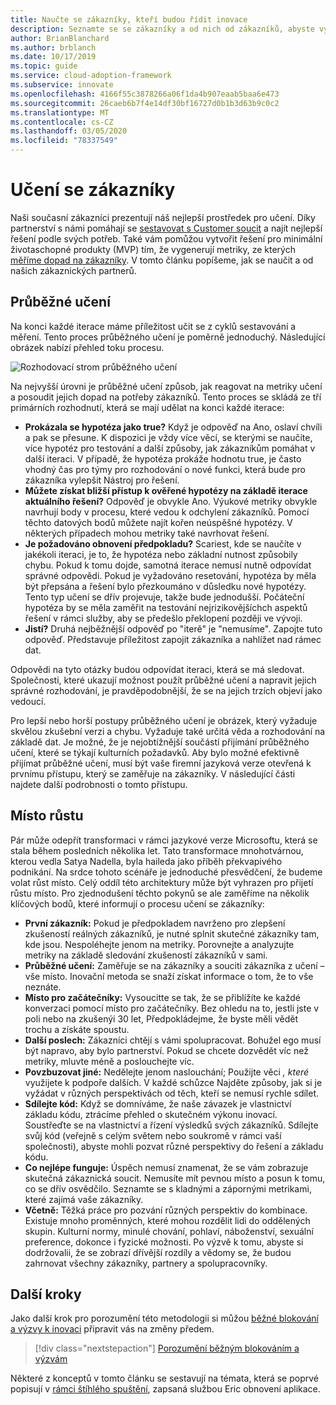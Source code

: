 ```yaml
---
title: Naučte se zákazníky, kteří budou řídit inovace
description: Seznamte se se zákazníky a od nich od zákazníků, abyste vytvořili řešení pro minimální životaschopné produkty (MVP) s soucit a generovali metriky dopadu zákazníků.
author: BrianBlanchard
ms.author: brblanch
ms.date: 10/17/2019
ms.topic: guide
ms.service: cloud-adoption-framework
ms.subservice: innovate
ms.openlocfilehash: 4166f55c3878266a06f1da4b907eaab5baa6e473
ms.sourcegitcommit: 26caeb6b7f4e14df30bf16727d0b1b3d63b9c0c2
ms.translationtype: MT
ms.contentlocale: cs-CZ
ms.lasthandoff: 03/05/2020
ms.locfileid: "78337549"
---
```

# <a name="learn-with-customers"></a>Učení se zákazníky

Naši současní zákazníci prezentují náš nejlepší prostředek pro učení. Díky partnerství s námi pomáhají se [sestavovat s Customer soucit](./build.md) a najít nejlepší řešení podle svých potřeb. Také vám pomůžou vytvořit řešení pro minimální životaschopné produkty (MVP) tím, že vygenerují metriky, ze kterých [měříme dopad na zákazníky](./measure.md). V tomto článku popíšeme, jak se naučit a od našich zákaznických partnerů.

## <a name="continuous-learning"></a>Průběžné učení

Na konci každé iterace máme příležitost učit se z cyklů sestavování a měření. Tento proces průběžného učení je poměrně jednoduchý. Následující obrázek nabízí přehled toku procesu.

![Rozhodovací strom průběžného učení](../../_images/innovate/continuous-learning.png)

Na nejvyšší úrovni je průběžné učení způsob, jak reagovat na metriky učení a posoudit jejich dopad na potřeby zákazníků. Tento proces se skládá ze tří primárních rozhodnutí, která se mají udělat na konci každé iterace:

- **Prokázala se hypotéza jako true?** Když je odpověď na Ano, oslaví chvíli a pak se přesune. K dispozici je vždy více věcí, se kterými se naučíte, více hypotéz pro testování a další způsoby, jak zákazníkům pomáhat v další iteraci. V případě, že hypotéza prokáže hodnotu true, je často vhodný čas pro týmy pro rozhodování o nové funkci, která bude pro zákazníka vylepšit Nástroj pro řešení.
- **Můžete získat bližší přístup k ověřené hypotézy na základě iterace aktuálního řešení?** Odpověď je obvykle Ano. Výukové metriky obvykle navrhují body v procesu, které vedou k odchylení zákazníků. Pomocí těchto datových bodů můžete najít kořen neúspěšné hypotézy. V některých případech mohou metriky také navrhovat řešení.
- **Je požadováno obnovení předpokladu?** Scariest, kde se naučíte v jakékoli iteraci, je to, že hypotéza nebo základní nutnost způsobily chybu. Pokud k tomu dojde, samotná iterace nemusí nutně odpovídat správné odpovědi. Pokud je vyžadováno resetování, hypotéza by měla být přepsána a řešení bylo přezkoumáno v důsledku nové hypotézy. Tento typ učení se dřív projevuje, takže bude jednodušší. Počáteční hypotéza by se měla zaměřit na testování nejrizikovějšíchch aspektů řešení v rámci služby, aby se předešlo překlopení později ve vývoji.
- **Jistí?** Druhá nejběžnější odpověď po "iterě" je "nemusíme". Zapojte tuto odpověď. Představuje příležitost zapojit zákazníka a nahlížet nad rámec dat.

Odpovědi na tyto otázky budou odpovídat iteraci, která se má sledovat. Společnosti, které ukazují možnost použít průběžné učení a napravit jejich správné rozhodování, je pravděpodobnější, že se na jejich trzích objeví jako vedoucí.

Pro lepší nebo horší postupy průběžného učení je obrázek, který vyžaduje skvělou zkušební verzi a chybu. Vyžaduje také určitá věda a rozhodování na základě dat. Je možné, že je nejobtížnější součástí přijímání průběžného učení, které se týkají kulturních požadavků. Aby bylo možné efektivně přijímat průběžné učení, musí být vaše firemní jazyková verze otevřená k prvnímu přístupu, který se zaměřuje na zákazníky. V následující části najdete další podrobnosti o tomto přístupu.

## <a name="growth-mindset"></a>Místo růstu

Pár může odepřít transformaci v rámci jazykové verze Microsoftu, která se stala během posledních několika let. Tato transformace mnohotvárnou, kterou vedla Satya Nadella, byla haileda jako příběh překvapivého podnikání. Na srdce tohoto scénáře je jednoduché přesvědčení, že budeme volat růst místo. Celý oddíl této architektury může být vyhrazen pro přijetí růstu místo. Pro zjednodušení těchto pokynů se ale zaměříme na několik klíčových bodů, které informují o procesu učení se zákazníky:

- **První zákazník:** Pokud je předpokladem navrženo pro zlepšení zkušeností reálných zákazníků, je nutné splnit skutečné zákazníky tam, kde jsou. Nespoléhejte jenom na metriky. Porovnejte a analyzujte metriky na základě sledování zkušeností zákazníků v sami.
- **Průběžné učení:** Zaměřuje se na zákazníky a souciti zákazníka z učení – vše místo. Inovační metoda se snaží získat informace o tom, že to vše neznáte.
- **Místo pro začátečníky:** Vysoucitte se tak, že se přiblížíte ke každé konverzaci pomocí místo pro začátečníky. Bez ohledu na to, jestli jste v poli nebo na zkušenýi 30 let, Předpokládejme, že byste měli vědět trochu a získáte spoustu.
- **Další poslech:** Zákazníci chtějí s vámi spolupracovat. Bohužel ego musí být napravo, aby bylo partnerství. Pokud se chcete dozvědět víc než metriky, mluvte méně a poslouchejte víc.
- **Povzbuzovat jiné:** Nedělejte jenom naslouchání; Použijte věci *, které* využijete k podpoře dalších. V každé schůzce Najděte způsoby, jak si je vyžádat v různých perspektivách od těch, kteří se nemusí rychle sdílet.
- **Sdílejte kód:** Když se domníváme, že naše závazek je vlastnictví základu kódu, ztrácíme přehled o skutečném výkonu inovací. Soustřeďte se na vlastnictví a řízení výsledků svých zákazníků. Sdílejte svůj kód (veřejně s celým světem nebo soukromě v rámci vaší společnosti), abyste mohli pozvat různé perspektivy do řešení a základu kódu.
- **Co nejlépe funguje:** Úspěch nemusí znamenat, že se vám zobrazuje skutečná zákaznická soucit. Nemusíte mít pevnou místo a posun k tomu, co se dřív osvědčilo. Seznamte se s kladnými a zápornými metrikami, které zajímá vaše zákazníky.
- **Včetně:** Těžká práce pro pozvání různých perspektiv do kombinace. Existuje mnoho proměnných, které mohou rozdělit lidi do oddělených skupin. Kulturní normy, minulé chování, pohlaví, náboženství, sexuální preference, dokonce i fyzické možnosti. Po výzvě k tomu, abyste si dodržovalii, že se zobrazí dřívější rozdíly a vědomy se, že budou zahrnovat všechny zákazníky, partnery a spolupracovníky.

## <a name="next-steps"></a>Další kroky

Jako další krok pro porozumění této metodologii si můžou [běžné blokování a výzvy k inovaci](./challenges.md) připravit vás na změny předem.

> [!div class="nextstepaction"]
> [Porozumění běžným blokováním a výzvám](./challenges.md)

Některé z konceptů v tomto článku se sestavují na témata, která se poprvé popisují v [rámci štíhlého spuštění](http://theleanstartup.com/book), zapsaná službou Eric obnovení aplikace.
